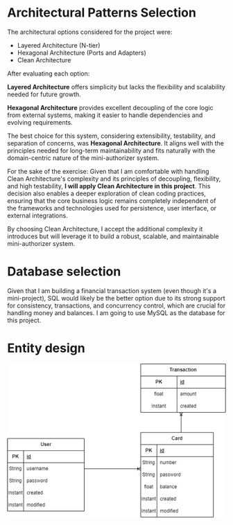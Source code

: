 #  Architectural Patterns Selection

The architectural options considered for the project were:

- Layered Architecture (N-tier)
- Hexagonal Architecture (Ports and Adapters)
- Clean Architecture


After evaluating each option:

**Layered Architecture** offers simplicity but lacks the flexibility and scalability needed for future growth.

**Hexagonal Architecture** provides excellent decoupling of the core logic from external systems, making it easier to handle dependencies and evolving requirements.

The best choice for this system, considering extensibility, testability, and separation of concerns, was **Hexagonal Architecture**. It aligns well with the principles needed for long-term maintainability and fits naturally with the domain-centric nature of the mini-authorizer system.

For the sake of the exercise:
Given that I am comfortable with handling Clean Architecture's complexity and its principles of decoupling, flexibility, and high testability, **I will apply Clean Architecture in this project**. This decision also enables a deeper exploration of clean coding practices, ensuring that the core business logic remains completely independent of the frameworks and technologies used for persistence, user interface, or external integrations.

By choosing Clean Architecture, I accept the additional complexity it introduces but will leverage it to build a robust, scalable, and maintainable mini-authorizer system.


# Database selection

Given that I am building a financial transaction system (even though it's a mini-project), SQL would likely be the better option due to its strong support for consistency, transactions, and concurrency control, which are crucial for handling money and balances. I am going to use MySQL as the database for this project.

# Entity design

![Entity Relationship Diagram](EntityRelationshipDiagram.jpg)